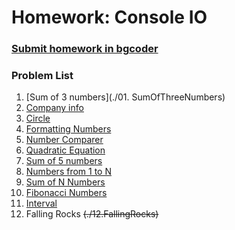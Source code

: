 Homework: Console IO
====================

### [Submit homework in bgcoder](http://bgcoder.com/Contests/311/CSharp-Fundamentals-04-Console-Input-and-Output)

### Problem List

1. [Sum of 3 numbers](./01. SumOfThreeNumbers)
2. [Company info](./02.CompanyInfo)
3. [Circle](./03.Circle)
4. [Formatting Numbers](./04.FormattingNumbers)
5. [Number Comparer](./05.NumberComparer)
6. [Quadratic Equation](./06.QuadraticEquation)
7. [Sum of 5 numbers](./07.SumOfFiveNumbers)
8. [Numbers from 1 to N](./08.NumbersFromOneToN)
9. [Sum of N Numbers](./09.SumOfNNumbers)
10. [Fibonacci Numbers](./10.FibonacciNumbers)
11. [Interval](./11.Interval)
12. Falling Rocks ~~(./12.FallingRocks)~~